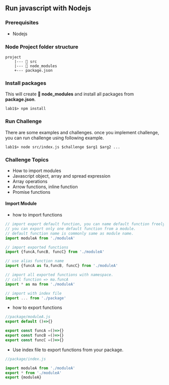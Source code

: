## Run javascript with Nodejs

### Prerequisites
- Nodejs

### Node Project folder structure


```
project
    |--- 📁 src
    |--- 📁 node_modules
    +--- package.json
```

### Install packages
This will create __📁 node_modules__ and install all packages from __package.json__.

```
lab1$> npm install
```

### Run Challenge

There are some examples and challenges. once you implement challenge, you can run challenge using following example.
```
lab1$> node src/index.js $challenge $arg1 $arg2 ...
```

### Challenge Topics

- How to import modules
- Javascript object, array and spread expression
- Array operations
- Arrow functions, inline function
- Promise functions

#### Import Module

- how to import functions
```javascript
// import export default function, you can name default function freely.
// you can export only one default function from a module.
// default function name is commonly same as module name.
import moduleA from './moduleA'

// import exported functions
import {funcA,funcB, funcC} from './moduleA'

// use alias function name
import {funcA as fa,funcB, funcC} from './moduleA'

// import all exported functions with namespace. 
// call function => ma.funcA
import * as ma from './moduleA'

// import with index file
import ... from './package'

```
- how to export functions
```js
//package/moduleA.js
export default ()=>{}

export const funcA =()=>{}
export const funcB =()=>{}
export const funcC =()=>{}
```
- Use index file to export functions from your package.

```js
//package/index.js

import moduleA from './moduleA'
export * from './moduleA'
export {moduleA}
```

